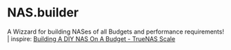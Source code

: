# NAS.builder
A Wizzard for building NASes of all Budgets and performance requirements! | inspire: [ Building A DIY NAS On A Budget - TrueNAS Scale](https://youtu.be/jf_5FaVFnrU)
